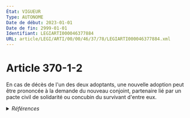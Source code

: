 ```yaml
---
État: VIGUEUR
Type: AUTONOME
Date de début: 2023-01-01
Date de fin: 2999-01-01
Identifiant: LEGIARTI000046377884
URL: article/LEGI/ARTI/00/00/46/37/78/LEGIARTI000046377884.xml
---
```


<h1>Article 370-1-2</h1>

En cas de décès de l'un des deux adoptants, une nouvelle adoption peut être
prononcée à la demande du nouveau conjoint, partenaire lié par un pacte civil de
solidarité ou concubin du survivant d'entre eux.


<details>
  <summary><em>Références</em></summary>

  <h2>Articles faisant référence à l'article</h2>
  
  <ul>
    <li>
      <a href="https://legal.tricoteuses.fr//redirection/LEGIARTI000046369170?vers=git&vers=legifrance">Ordonnance n° 2022-1292 du 5 octobre 2022 prise en application de l'article 18 de la loi n° 2022-219 du 21 février 2022 visant à réformer l'adoption - article 18 ENTIEREMENT_MODIF</a> CREE source
    </li>
    <li>
      <a href="https://legal.tricoteuses.fr//redirection/LEGIARTI000045204939?vers=git&vers=legifrance">Code civil - article 346 AUTONOME MODIFIE, en vigueur du 2022-02-23 au 2023-01-01</a> CONCORDANCE cible
    </li>
  </ul>
  
  <h2>Références faites par l'article</h2>
  
  <ul>
    <li>
      2022-10-05 CREE cible <a href="https://legal.tricoteuses.fr//redirection/LEGIARTI000046369170?vers=git&vers=legifrance">Ordonnance n° 2022-1292 du 5 octobre 2022 prise en application de l'article 18 de la loi n° 2022-219 du 21 février 2022 visant à réformer l'adoption - article 18 ENTIEREMENT_MODIF</a>
    </li>
    <li>
      2999-01-01 CONCORDANCE source <a href="https://legal.tricoteuses.fr//redirection/LEGIARTI000045204939?vers=git&vers=legifrance">Code civil - article 346 AUTONOME MODIFIE, en vigueur du 2022-02-23 au 2023-01-01</a>
    </li>
  </ul>
</details>
